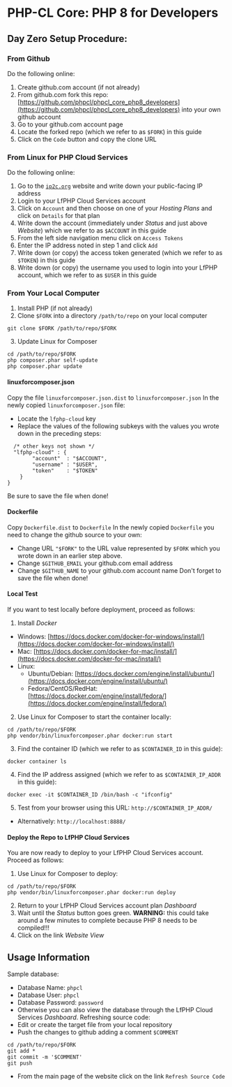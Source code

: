 # PHP-CL Core: PHP 8 for Developers

## Day Zero Setup Procedure:

### From Github
Do the following online:
1. Create github.com account (if not already)
2. From github.com fork this repo: [https://github.com/phpcl/phpcl_core_php8_developers](https://github.com/phpcl/phpcl_core_php8_developers) into your own github account
3. Go to your github.com account page
4. Locate the forked repo (which we refer to as `$FORK`) in this guide
5. Click on the `Code` button and copy the clone URL

### From Linux for PHP Cloud Services
Do the following online:
1. Go to the [`ip2c.org`](`https://ip2c.org`) website and write down your public-facing IP address
2. Login to your LfPHP Cloud Services account
3. Click on `Account` and then choose on one of your _Hosting Plans_ and click on `Details` for that plan
4. Write down the account (immediately under _Status_ and just above _Website_) which we refer to as `$ACCOUNT` in this guide
5. From the left side navigation menu click on `Access Tokens`
6. Enter the IP address noted in step 1 and click `Add`
7. Write down (or copy) the access token generated (which we refer to as `$TOKEN`) in this guide
8. Write down (or copy) the username you used to login into your LfPHP account, which we refer to as `$USER` in this guide

### From Your Local Computer
1. Install PHP (if not already)
2. Clone `$FORK` into a directory `/path/to/repo` on your local computer
```
git clone $FORK /path/to/repo/$FORK
```
3. Update Linux for Composer
```
cd /path/to/repo/$FORK
php composer.phar self-update
php composer.phar update
```

#### linuxforcomposer.json
Copy the file `linuxforcomposer.json.dist` to `linuxforcomposer.json`
In the newly copied `linuxforcomposer.json` file:
* Locate the `lfphp-cloud` key  
* Replace the values of the following subkeys with the values you wrote down in the preceding steps:
```
  /* other keys not shown */
  "lfphp-cloud" : {
        "account"  : "$ACCOUNT",
        "username" : "$USER",
        "token"    : "$TOKEN"
    }
}
```
Be sure to save the file when done!

#### Dockerfile
Copy `Dockerfile.dist` to `Dockerfile`
In the newly copied `Dockerfile` you need to change the github source to your own:
* Change URL `"$FORK"` to the URL value represented by `$FORK` which you wrote down in an earlier step above.  
* Change `$GITHUB_EMAIL` your github.com email address
* Change `$GITHUB_NAME` to your github.com account name
Don't forget to save the file when done!


#### Local Test
If you want to test locally before deployment, proceed as follows:
1. Install _Docker_
  * Windows: [https://docs.docker.com/docker-for-windows/install/](https://docs.docker.com/docker-for-windows/install/)
  * Mac: [https://docs.docker.com/docker-for-mac/install/](https://docs.docker.com/docker-for-mac/install/)
  * Linux: 
    * Ubuntu/Debian: [https://docs.docker.com/engine/install/ubuntu/](https://docs.docker.com/engine/install/ubuntu/)
    * Fedora/CentOS/RedHat: [https://docs.docker.com/engine/install/fedora/](https://docs.docker.com/engine/install/fedora/)
2. Use Linux for Composer to start the container locally:
```
cd /path/to/repo/$FORK
php vendor/bin/linuxforcomposer.phar docker:run start
```
3. Find the container ID (which we refer to as `$CONTAINER_ID` in this guide):
```
docker container ls
```
4. Find the IP address assigned (which we refer to as `$CONTAINER_IP_ADDR` in this guide):
```
docker exec -it $CONTAINER_ID /bin/bash -c "ifconfig"
```
5. Test from your browser using this URL: `http://$CONTAINER_IP_ADDR/`
  * Alternatively: `http://localhost:8888/`


#### Deploy the Repo to LfPHP Cloud Services
You are now ready to deploy to your LfPHP Cloud Services account.  Proceed as follows:
1. Use Linux for Composer to deploy:
```
cd /path/to/repo/$FORK
php vendor/bin/linuxforcomposer.phar docker:run deploy
```
2. Return to your LfPHP Cloud Services account plan _Dashboard_
3. Wait until the _Status_ button goes green.  **WARNING:** this could take around a few minutes to complete because PHP 8 needs to be compiled!!!
4. Click on the link _Website View_

## Usage Information
Sample database:
* Database Name: `phpcl`
* Database User: `phpcl`
* Database Password: `password`
* Otherwise you can also view the database through the LfPHP Cloud Services _Dashboard_.
Refreshing source code:
* Edit or create the target file from your local repository
* Push the changes to github adding a comment `$COMMENT`
```
cd /path/to/repo/$FORK
git add *
git commit -m '$COMMENT'
git push
```
* From the main page of the website click on the link `Refresh Source Code`

